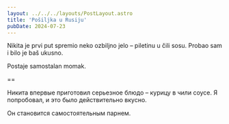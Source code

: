 ```yaml
---
layout: ../../../layouts/PostLayout.astro
title: 'Pošiljka u Rusiju'
pubDate: 2024-07-23
---
```


Nikita je prvi put spremio neko ozbiljno jelo – piletinu u čili sosu. Probao sam i bilo je baš ukusno.

Postaje samostalan momak.

==

Никита впервые приготовил серьезное блюдо – курицу в чили соусе. Я попробовал, и это было действительно вкусно.

Он становится самостоятельным парнем.
